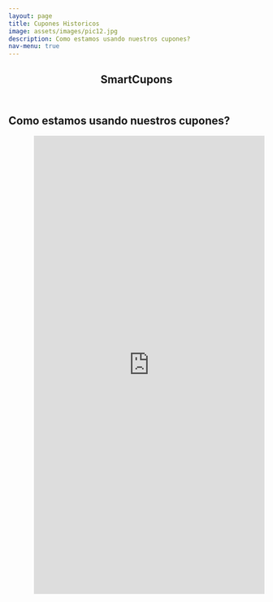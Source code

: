 ```yaml
---
layout: page
title: Cupones Historicos
image: assets/images/pic12.jpg
description: Como estamos usando nuestros cupones?
nav-menu: true
---
```


<!-- Main -->
<div id="main" class="alt">

<!-- One -->
<section id="one">
	<div class="inner">
		<header class="major">
			<h1>SmartCupons</h1>
		</header>
</div>
<!-- Content -->
<h2 id="content">Como estamos usando nuestros cupones?</h2>
<iframe width="90%" height="900px" style="border:none;padding-left:10%"  src="https://public.tableau.com/views/demo_posta/CuponesHistoricos?:showVizHome=no&:embed=true" name="iframe_a"></iframe>
</section>

